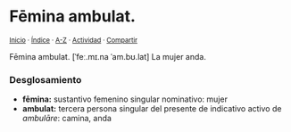 # Fēmina ambulat.
<sup>[Inicio](https://github.com/jucardus.github.io/repo/blob/main/readme.md) · [Índice](https://github.com/jucardus.github.io/repo/blob/main/indices/frases-latinas.md) · [A-Z](https://github.com/jucardus.github.io/repo/blob/main/indices/alfabetico.md) · [Actividad](https://github.com/jucardus.github.io/repo/blob/main/indices/actividad.md) · [Compartir](https://x.com/intent/tweet?text=%C2%ABF%C4%93mina%20ambulat.%C2%BB%20entre%20las%20Frases%20latinas%2C%20con%20an%C3%A1lisis%20morfosint%C3%A1ctico%20y%20enlaces%20curazados%20para%20referencia.%0A%E2%86%92%20https%3A%2F%2Fgithub.com%2Fjucardus%2Frepo%2Fblob%2Fmain%2Fcontenido%2F25%2F04%2F25%2Ffemina-ambulat.md%0A%0A%23frss_ltns_jucardus%0A%40jucardus)</sup>

Fēmina ambulat. [ˈfeː.mɪ.na ˈam.bʊ.lat] La mujer anda.

### Desglosamiento

* **fēmina:** sustantivo femenino singular nominativo: mujer
* **ambulat:** tercera persona singular del presente de indicativo activo de _ambulāre_: camina, anda
